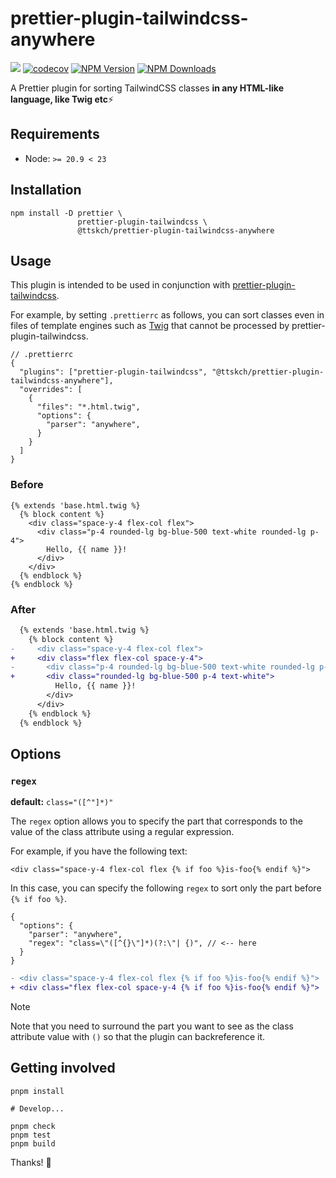 # prettier-plugin-tailwindcss-anywhere

[![](https://github.com/ttskch/prettier-plugin-tailwindcss-anywhere/actions/workflows/ci.yaml/badge.svg?branch=main)](https://github.com/ttskch/prettier-plugin-tailwindcss-anywhere/actions/workflows/ci.yaml?query=branch:main)
[![codecov](https://codecov.io/gh/ttskch/prettier-plugin-tailwindcss-anywhere/graph/badge.svg?token=GEZ1cdUmSx)](https://codecov.io/gh/ttskch/prettier-plugin-tailwindcss-anywhere)
[![NPM Version](https://img.shields.io/npm/v/%40ttskch%2Fprettier-plugin-tailwindcss-anywhere)](https://www.npmjs.com/package/@ttskch/prettier-plugin-tailwindcss-anywhere)
[![NPM Downloads](https://img.shields.io/npm/dm/%40ttskch%2Fprettier-plugin-tailwindcss-anywhere)](https://www.npmjs.com/package/@ttskch/prettier-plugin-tailwindcss-anywhere)

A Prettier plugin for sorting TailwindCSS classes **in any HTML-like language, like Twig etc**⚡

## Requirements

* Node: `>= 20.9 < 23`

## Installation

```shell
npm install -D prettier \
               prettier-plugin-tailwindcss \
               @ttskch/prettier-plugin-tailwindcss-anywhere
```

## Usage

This plugin is intended to be used in conjunction with [prettier-plugin-tailwindcss](https://github.com/tailwindlabs/prettier-plugin-tailwindcss).

For example, by setting `.prettierrc` as follows, you can sort classes even in files of template engines such as [Twig](https://twig.symfony.com/) that cannot be processed by prettier-plugin-tailwindcss.

```json5
// .prettierrc
{
  "plugins": ["prettier-plugin-tailwindcss", "@ttskch/prettier-plugin-tailwindcss-anywhere"],
  "overrides": [
    {
      "files": "*.html.twig",
      "options": {
        "parser": "anywhere",
      }
    }
  ]
}
```

### Before

```twig
{% extends 'base.html.twig %}
  {% block content %}
    <div class="space-y-4 flex-col flex">
      <div class="p-4 rounded-lg bg-blue-500 text-white rounded-lg p-4">
        Hello, {{ name }}!
      </div>
    </div>
  {% endblock %}
{% endblock %}
```

### After

```diff
  {% extends 'base.html.twig %}
    {% block content %}
-     <div class="space-y-4 flex-col flex">
+     <div class="flex flex-col space-y-4">
-       <div class="p-4 rounded-lg bg-blue-500 text-white rounded-lg p-4">
+       <div class="rounded-lg bg-blue-500 p-4 text-white">
          Hello, {{ name }}!
        </div>
      </div>
    {% endblock %}
  {% endblock %}
```

## Options

### `regex` 

**default:** `class="([^"]*)"`

The `regex` option allows you to specify the part that corresponds to the value of the class attribute using a regular expression.

For example, if you have the following text:

```twig
<div class="space-y-4 flex-col flex {% if foo %}is-foo{% endif %}">
```

In this case, you can specify the following `regex` to sort only the part before `{% if foo %}`.

```json5
{
  "options": {
    "parser": "anywhere",
    "regex": "class=\"([^{}\"]*)(?:\"| {)", // <-- here
  }
}
```

```diff
- <div class="space-y-4 flex-col flex {% if foo %}is-foo{% endif %}">
+ <div class="flex flex-col space-y-4 {% if foo %}is-foo{% endif %}">
```

> [!NOTE]
> Note that you need to surround the part you want to see as the class attribute value with `()` so that the plugin can backreference it.

## Getting involved

```shell
pnpm install

# Develop...

pnpm check
pnpm test
pnpm build
```

Thanks! 🎉
